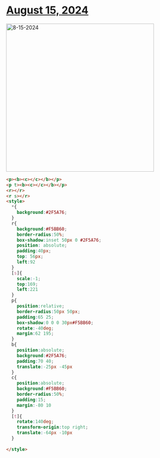 # [August 15, 2024](https://cssbattle.dev/play/zNDraKtO5dVf58Ma2ljZ)

<img src="https://firebasestorage.googleapis.com/v0/b/cssbattleapp.appspot.com/o/user%2Fe6YbeBahWNPT7VpE2rE2p85byxa2%2Ftargets%2Ftarget_csP5q9H@2x.png?alt=media" width="400" alt="8-15-2024" />

```html
<p><b><c></c></b></p>
<p t><b><c></c></b></p>
<r></r>
<r s></r>
<style>
  *{
    background:#2F5A76;
  }
  r{
    background:#F5BB60;
    border-radius:50%;
    box-shadow:inset 50px 0 #2F5A76;
    position: absolute;
    padding:40px;
    top: 56px;
    left:92  
  }
  [s]{
    scale:-1;
    top:169;
    left:221
  }
  p{
    position:relative;
    border-radius:50px 50px;
    padding:65 25;
    box-shadow:0 0 0 30px#F5BB60;
    rotate:-40deg;
    margin:62 195;
  }
  b{
    position:absolute;
    background:#2F5A76;
    padding:70 40;
    translate:-25px -45px
  }
  c{
    position:absolute;
    background:#F5BB60;
    border-radius:50%;
    padding:15;
    margin:-80 10
  }
  [t]{
    rotate:140deg;
    transform-origin:top right;
    translate:-64px -10px
  }
  
</style>
```
